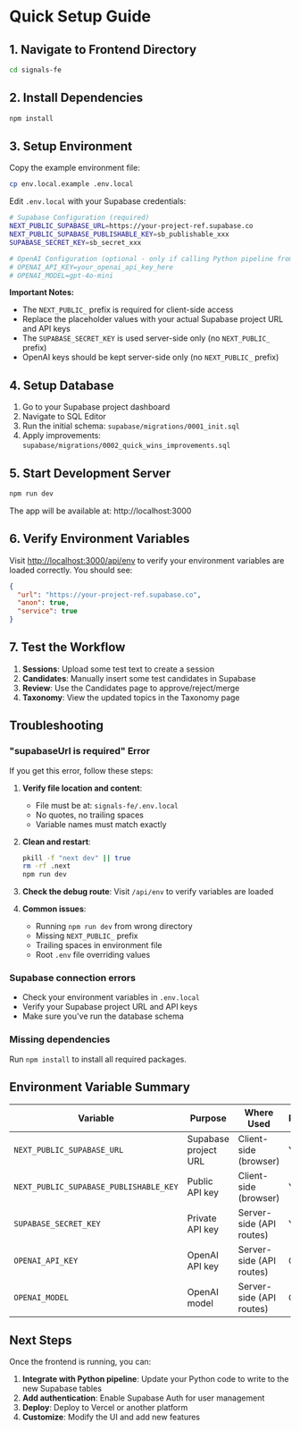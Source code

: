 # Quick Setup Guide

## 1. Navigate to Frontend Directory

```bash
cd signals-fe
```

## 2. Install Dependencies

```bash
npm install
```

## 3. Setup Environment

Copy the example environment file:

```bash
cp env.local.example .env.local
```

Edit `.env.local` with your Supabase credentials:

```bash
# Supabase Configuration (required)
NEXT_PUBLIC_SUPABASE_URL=https://your-project-ref.supabase.co
NEXT_PUBLIC_SUPABASE_PUBLISHABLE_KEY=sb_publishable_xxx
SUPABASE_SECRET_KEY=sb_secret_xxx

# OpenAI Configuration (optional - only if calling Python pipeline from API routes)
# OPENAI_API_KEY=your_openai_api_key_here
# OPENAI_MODEL=gpt-4o-mini
```

**Important Notes:**
- The `NEXT_PUBLIC_` prefix is required for client-side access
- Replace the placeholder values with your actual Supabase project URL and API keys
- The `SUPABASE_SECRET_KEY` is used server-side only (no `NEXT_PUBLIC_` prefix)
- OpenAI keys should be kept server-side only (no `NEXT_PUBLIC_` prefix)

## 4. Setup Database

1. Go to your Supabase project dashboard
2. Navigate to SQL Editor
3. Run the initial schema: `supabase/migrations/0001_init.sql`
4. Apply improvements: `supabase/migrations/0002_quick_wins_improvements.sql`

## 5. Start Development Server

```bash
npm run dev
```

The app will be available at: http://localhost:3000

## 6. Verify Environment Variables

Visit [http://localhost:3000/api/env](http://localhost:3000/api/env) to verify your environment variables are loaded correctly. You should see:

```json
{
  "url": "https://your-project-ref.supabase.co",
  "anon": true,
  "service": true
}
```

## 7. Test the Workflow

1. **Sessions**: Upload some test text to create a session
2. **Candidates**: Manually insert some test candidates in Supabase
3. **Review**: Use the Candidates page to approve/reject/merge
4. **Taxonomy**: View the updated topics in the Taxonomy page

## Troubleshooting

### "supabaseUrl is required" Error

If you get this error, follow these steps:

1. **Verify file location and content**:
   - File must be at: `signals-fe/.env.local`
   - No quotes, no trailing spaces
   - Variable names must match exactly

2. **Clean and restart**:
   ```bash
   pkill -f "next dev" || true
   rm -rf .next
   npm run dev
   ```

3. **Check the debug route**: Visit `/api/env` to verify variables are loaded

4. **Common issues**:
   - Running `npm run dev` from wrong directory
   - Missing `NEXT_PUBLIC_` prefix
   - Trailing spaces in environment file
   - Root `.env` file overriding values

### Supabase connection errors
- Check your environment variables in `.env.local`
- Verify your Supabase project URL and API keys
- Make sure you've run the database schema

### Missing dependencies
Run `npm install` to install all required packages.

## Environment Variable Summary

| Variable | Purpose | Where Used | Required |
|----------|---------|------------|----------|
| `NEXT_PUBLIC_SUPABASE_URL` | Supabase project URL | Client-side (browser) | Yes |
| `NEXT_PUBLIC_SUPABASE_PUBLISHABLE_KEY` | Public API key | Client-side (browser) | Yes |
| `SUPABASE_SECRET_KEY` | Private API key | Server-side (API routes) | Yes |
| `OPENAI_API_KEY` | OpenAI API key | Server-side (API routes) | Optional |
| `OPENAI_MODEL` | OpenAI model | Server-side (API routes) | Optional |

## Next Steps

Once the frontend is running, you can:

1. **Integrate with Python pipeline**: Update your Python code to write to the new Supabase tables
2. **Add authentication**: Enable Supabase Auth for user management
3. **Deploy**: Deploy to Vercel or another platform
4. **Customize**: Modify the UI and add new features
